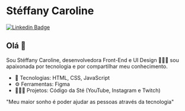 # Stéffany Caroline
[![Linkedin Badge](https://img.shields.io/badge/-steffanydev-blue?style=flat-square&logo=Linkedin&logoColor=white&link=https://www.linkedin.com/in/danielobara/)](https://www.linkedin.com/in/steffanydev/)

## Olá 👋

Sou Stéffany Caroline, desenvolvedora Front-End e UI Design 👩🏻‍💻 sou apaixonada por tecnologia e por compartilhar meu conhecimento. 

- 🚀 Tecnologias: HTML, CSS, JavaScript
- ⚙ Ferramentas: Figma
- 👩🏻‍🚀 Projetos: Código da Sté (YouTube, Instagram e Twitch)

"Meu maior sonho é poder ajudar as pessoas através da tecnologia"